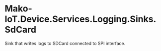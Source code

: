 #  Mako-IoT.Device.Services.Logging.Sinks.SdCard
Sink that writes logs to SDCard connected to SPI interface. 